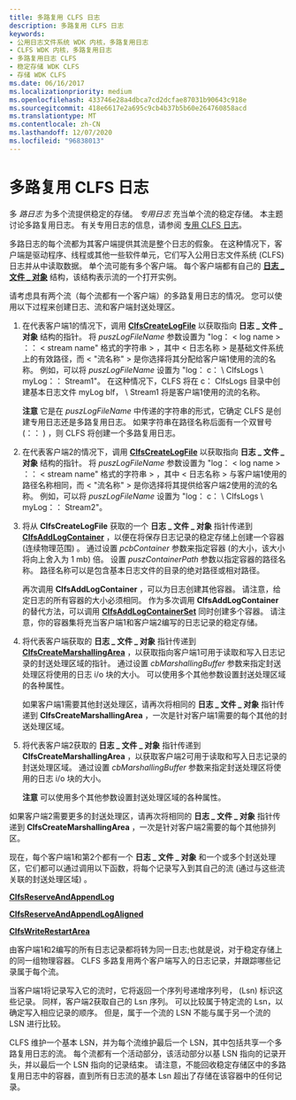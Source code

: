 ```yaml
---
title: 多路复用 CLFS 日志
description: 多路复用 CLFS 日志
keywords:
- 公用日志文件系统 WDK 内核，多路复用日志
- CLFS WDK 内核，多路复用日志
- 多路复用日志 CLFS
- 稳定存储 WDK CLFS
- 存储 WDK CLFS
ms.date: 06/16/2017
ms.localizationpriority: medium
ms.openlocfilehash: 433746e28a4dbca7cd2dcfae87031b90643c918e
ms.sourcegitcommit: 418e6617e2a695c9cb4b37b5b60e264760858acd
ms.translationtype: MT
ms.contentlocale: zh-CN
ms.lasthandoff: 12/07/2020
ms.locfileid: "96838013"
---
```

# <a name="multiplexed-clfs-logs"></a>多路复用 CLFS 日志





多 *路日志* 为多个流提供稳定的存储。 *专用日志* 充当单个流的稳定存储。 本主题讨论多路复用日志。 有关专用日志的信息，请参阅 [专用 CLFS 日志](dedicated-clfs-logs.md)。

多路日志的每个流都为其客户端提供其流是整个日志的假象。 在这种情况下，客户端是驱动程序、线程或其他一些软件单元，它们写入公用日志文件系统 (CLFS) 日志并从中读取数据。 单个流可能有多个客户端。 每个客户端都有自己的 [**日志 \_ 文件 \_ 对象**](/windows-hardware/drivers/ddi/wdm/ns-wdm-_file_object) 结构，该结构表示流的一个打开实例。

请考虑具有两个流（每个流都有一个客户端）的多路复用日志的情况。 您可以使用以下过程来创建日志、流和客户端封送处理区。

1.  在代表客户端1的情况下，调用 [**ClfsCreateLogFile**](/windows-hardware/drivers/ddi/wdm/nf-wdm-clfscreatelogfile) 以获取指向 **日志 \_ 文件 \_ 对象** 结构的指针。 将 *puszLogFileName* 参数设置为 "log： &lt; log name &gt; ：： &lt; stream name" 格式的字符串 &gt; ，其中 &lt; 日志名称 &gt; 是基础文件系统上的有效路径，而 &lt; "流名称" &gt; 是你选择将其分配给客户端1使用的流的名称。 例如，可以将 *puszLogFileName* 设置为 "log： c： \\ ClfsLogs \\ myLog：： Stream1"。 在这种情况下，CLFS 将在 c： ClfsLogs 目录中创建基本日志文件 myLog blf， \\ Stream1 将是客户端1使用的流的名称。

    **注意**  它是在 *puszLogFileName* 中传递的字符串的形式，它确定 CLFS 是创建专用日志还是多路复用日志。 如果字符串在路径名称后面有一个双冒号 (：： ) ，则 CLFS 将创建一个多路复用日志。



2.  在代表客户端2的情况下，调用 [**ClfsCreateLogFile**](/windows-hardware/drivers/ddi/wdm/nf-wdm-clfscreatelogfile) 以获取指向 **日志 \_ 文件 \_ 对象** 结构的指针。 将 *puszLogFileName* 参数设置为 "log： &lt; log name &gt; ：： &lt; stream name" 格式的字符串 &gt; ，其中 &lt; 日志名称 &gt; 与客户端1使用的路径名称相同，而 &lt; "流名称" &gt; 是你选择将其提供给客户端2使用的流的名称。 例如，可以将 *puszLogFileName* 设置为 "log： c： \\ ClfsLogs \\ myLog：： Stream2"。

3.  将从 **ClfsCreateLogFile** 获取的一个 **日志 \_ 文件 \_ 对象** 指针传递到 [**ClfsAddLogContainer**](/windows-hardware/drivers/ddi/wdm/nf-wdm-clfsaddlogcontainer) ，以便在将保存日志记录的稳定存储上创建一个容器 (连续物理范围) 。 通过设置 *pcbContainer* 参数来指定容器 (的大小，该大小将向上舍入为 1 mb) 倍。 设置 *puszContainerPath* 参数以指定容器的路径名称。 路径名称可以是包含基本日志文件的目录的绝对路径或相对路径。

    再次调用 **ClfsAddLogContainer** ，可以为日志创建其他容器。 请注意，给定日志的所有容器的大小必须相同。 作为多次调用 **ClfsAddLogContainer** 的替代方法，可以调用 [**ClfsAddLogContainerSet**](/windows-hardware/drivers/ddi/wdm/nf-wdm-clfsaddlogcontainerset) 同时创建多个容器。 请注意，你的容器集将充当客户端1和客户端2编写的日志记录的稳定存储。

4.  将代表客户端获取的 **日志 \_ 文件 \_ 对象** 指针传递到 [**ClfsCreateMarshallingArea**](/windows-hardware/drivers/ddi/wdm/nf-wdm-clfscreatemarshallingarea) ，以获取指向客户端1可用于读取和写入日志记录的封送处理区域的指针。 通过设置 *cbMarshallingBuffer* 参数来指定封送处理区将使用的日志 i/o 块的大小。 可以使用多个其他参数设置封送处理区域的各种属性。

    如果客户端1需要其他封送处理区，请再次将相同的 **日志 \_ 文件 \_ 对象** 指针传递到 **ClfsCreateMarshallingArea** ，一次是针对客户端1需要的每个其他的封送处理区域。

5.  将代表客户端2获取的 **日志 \_ 文件 \_ 对象** 指针传递到 **ClfsCreateMarshallingArea** ，以获取客户端2可用于读取和写入日志记录的封送处理区域。 通过设置 *cbMarshallingBuffer* 参数来指定封送处理区将使用的日志 i/o 块的大小。

    **注意**  可以使用多个其他参数设置封送处理区域的各种属性。




如果客户端2需要更多的封送处理区，请再次将相同的 **日志 \_ 文件 \_ 对象** 指针传递到 **ClfsCreateMarshallingArea** ，一次是针对客户端2需要的每个其他排列区。


现在，每个客户端1和第2个都有一个 **日志 \_ 文件 \_ 对象** 和一个或多个封送处理区，它们都可以通过调用以下函数，将每个记录写入到其自己的流 (通过与这些流关联的封送处理区域) 。

[**ClfsReserveAndAppendLog**](/windows-hardware/drivers/ddi/wdm/nf-wdm-clfsreserveandappendlog)

[**ClfsReserveAndAppendLogAligned**](/windows-hardware/drivers/ddi/wdm/nf-wdm-clfsreserveandappendlogaligned)

[**ClfsWriteRestartArea**](/windows-hardware/drivers/ddi/wdm/nf-wdm-clfswriterestartarea)

由客户端1和2编写的所有日志记录都将转为同一日志;也就是说，对于稳定存储上的同一组物理容器。 CLFS 多路复用两个客户端写入的日志记录，并跟踪哪些记录属于每个流。

当客户端1将记录写入它的流时，它将返回一个序列号递增序列号， (Lsn) 标识这些记录。 同样，客户端2获取自己的 Lsn 序列。 可以比较属于特定流的 Lsn，以确定写入相应记录的顺序。 但是，属于一个流的 LSN 不能与属于另一个流的 LSN 进行比较。

CLFS 维护一个基本 LSN，并为每个流维护最后一个 LSN，其中包括共享一个多路复用日志的流。 每个流都有一个活动部分，该活动部分以基 LSN 指向的记录开头，并以最后一个 LSN 指向的记录结束。 请注意，不能回收稳定存储区中的多路复用日志中的容器，直到所有日志流的基本 Lsn 超出了存储在该容器中的任何记录。
